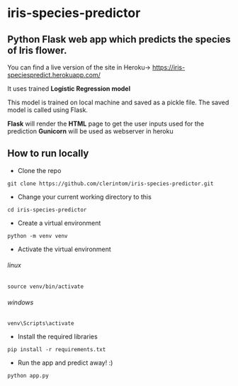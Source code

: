 # iris-species-predictor


## Python Flask web app which predicts the species of Iris flower.
You can find a live version of the site in Heroku-> https://iris-speciespredict.herokuapp.com/

It uses trained **Logistic Regression model**

This model is trained on local machine and saved as a pickle file. The saved model is called using Flask.

**Flask** will render the **HTML** page to get the user inputs used for the prediction
**Gunicorn**  will be used as webserver in heroku 




## How to run locally

- Clone the repo
``` 
git clone https://github.com/clerintom/iris-species-predictor.git
```

- Change your current working directory to this
``` 
cd iris-species-predictor 
```

- Create a virtual environment
```
python -m venv venv
```

- Activate the virtual environment 
###### linux
```
source venv/bin/activate
``` 
###### windows
```
venv\Scripts\activate 
```

- Install the required libraries 
```
pip install -r requirements.txt
```

- Run the app and predict away! :) 
``` 
python app.py
```

